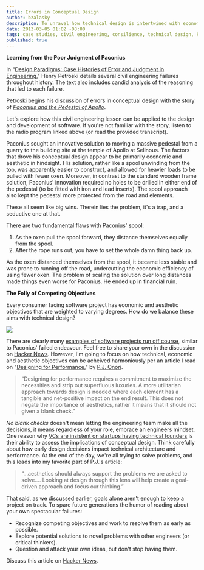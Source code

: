 ```yaml
---
title: Errors in Conceptual Design
author: bzalasky
description: To unravel how technical design is intertwined with economic and aesthetic objectives, look to past failures.
date: 2013-03-05 01:02 -08:00
tags: case studies, civil engineering, consilience, technical design, Paconius, designing for performance
published: true
---
```


<strong>Learning from the Poor Judgment of Paconius</strong>

In "[Design Paradigms: Case Histories of Error and Judgment in Engineering](http://www.amazon.com/gp/product/0521466490/ref=as_li_tf_tl?ie=UTF8&camp=1789&creative=9325&creativeASIN=0521466490&linkCode=as2&tag=rockhodigita-20)," Henry Petroski details several civil engineering failures throughout history. The text also includes candid analysis of the reasoning that led to each failure.

Petroski begins his discussion of errors in conceptual design with the story of *[Paconius and the Pedestal of Apollo](http://www.kuhf.org/programaudio/engines/eng1101_64k.m3u)*.

Let's explore how this civil engineering lesson can be applied to the design and development of software. If you're not familiar with the story, listen to the radio program linked above (or read the provided transcript).

Paconius sought an innovative solution to moving a massive pedestal from a quarry to the building site at the temple of Apollo at Selinous. The factors that drove his conceptual design appear to be primarily economic and aesthetic in hindsight. His solution, rather like a spool unwinding from the top, was apparently easier to construct, and allowed for heavier loads to be pulled with fewer oxen. Moreover, in contrast to the standard wooden frame solution, Paconius' innovation required no holes to be drilled in either end of the pedestal (to be fitted with iron and lead inserts). The spool approach also kept the pedestal more protected from the road and elements.

These all seem like big wins. Therein lies the problem, it's a trap, and a seductive one at that.

There are two fundamental flaws with Paconius' spool:

1. As the oxen pull the spool forward, they distance themselves equally from the spool.
2. After the rope runs out, you have to set the whole damn thing back up.

As the oxen distanced themselves from the spool, it became less stable and was prone to running off the road, undercutting the economic efficiency of using fewer oxen. The problem of scaling the solution over long distances made things even worse for Paconius. He ended up in financial ruin.

<strong>The Folly of Competing Objectives</strong>

Every consumer facing software project has economic and aesthetic objectives that are weighted to varying degrees. How do we balance these aims with technical design?

<img class="stipple-nowrap" src="/images/competing-objectives.png">

There are clearly many [examples of software projects run off course](http://en.wikipedia.org/wiki/Anti-pattern), similar to Paconius' failed endeavour. Feel free to share your own in the discussion on [Hacker News](http://news.ycombinator.com/item?id=5330234). However, I'm going to focus on how technical, economic and aesthetic objectives can be acheived harmoniously per an article I read on "[Designing for Performance](http://webdesign.tutsplus.com/articles/user-experience-articles/designing-for-performance/)," by [P.J. Onori](https://twitter.com/somerandomdude).

<blockquote cite="http://webdesign.tutsplus.com/articles/user-experience-articles/designing-for-performance/">
&ldquo;Designing for performance requires a commitment to maximize the necessities and strip out superfluous luxuries. A more utilitarian approach towards design is needed where each element has a tangible and net-positive impact on the end result. This does not negate the importance of aesthetics, rather it means that it should not given a blank check.&rdquo;
</blockquote>

*No blank checks* doesn't mean letting the engineering team make all the decisions, it means regardless of your role, embrace an engineers mindset. One reason why [VCs are insistent on startups having technical founders](http://allthingsd.com/20130305/seven-more-questions-for-andreessen-horowitz-enterprise-dude-peter-levine/?mod=tweet) is their ability to assess the implications of conceptual design. Think carefully about how early design decisions impact technical architecture and performance. At the end of the day, we're all trying to solve problems, and this leads into my favorite part of P.J.'s article:

<blockquote cite="http://webdesign.tutsplus.com/articles/user-experience-articles/designing-for-performance/">
&ldquo;...aesthetics should always support the problems we are asked to solve.... Looking at design through this lens will help create a goal-driven approach and focus our thinking.&rdquo;
</blockquote>

That said, as we discussed earlier, goals alone aren't enough to keep a project on track. To spare future generations the humor of reading about your own spectacular failures:

- Recognize competing objectives and work to resolve them as early as possible.
- Explore potential solutions to novel problems with other engineers (or critical thinkers).
- Question and attack your own ideas, but don't stop having them.

Discuss this article on [Hacker News](http://news.ycombinator.com/item?id=5330234).

